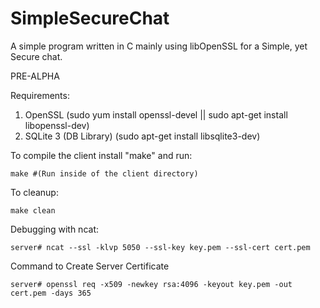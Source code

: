 # SimpleSecureChat
A simple program written in C mainly using libOpenSSL for a Simple, yet Secure chat.

PRE-ALPHA

Requirements:
1. OpenSSL (sudo yum install openssl-devel || sudo apt-get install libopenssl-dev) 
4. SQLite 3 (DB Library) (sudo apt-get install libsqlite3-dev)

To compile the client install "make" and run:

    make #(Run inside of the client directory)
To cleanup:

    make clean
    
Debugging with ncat: 

    server# ncat --ssl -klvp 5050 --ssl-key key.pem --ssl-cert cert.pem 


Command to Create Server Certificate 

    server# openssl req -x509 -newkey rsa:4096 -keyout key.pem -out cert.pem -days 365 

